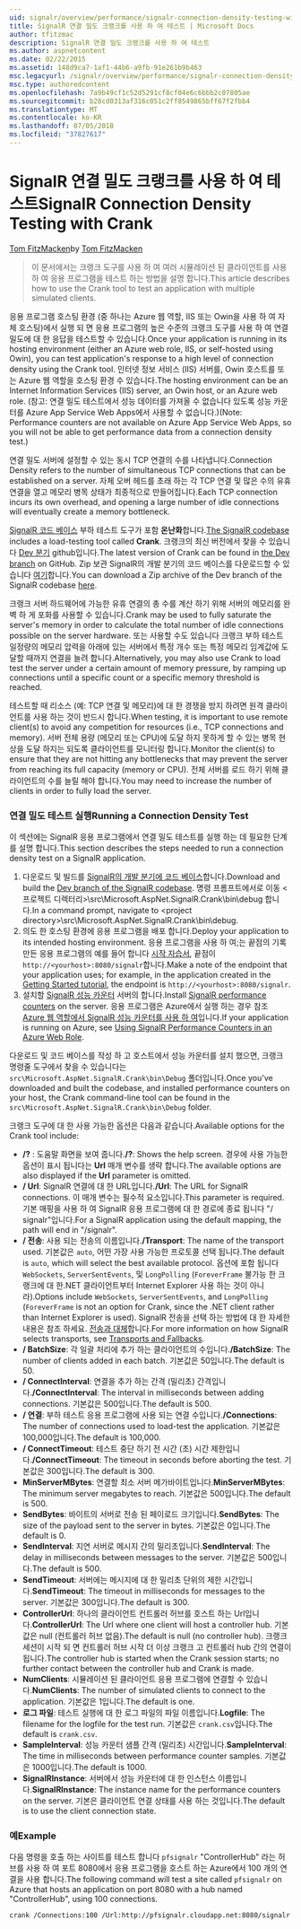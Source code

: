 ```yaml
---
uid: signalr/overview/performance/signalr-connection-density-testing-with-crank
title: SignalR 연결 밀도 크랭크를 사용 하 여 테스트 | Microsoft Docs
author: tfitzmac
description: SignalR 연결 밀도 크랭크를 사용 하 여 테스트
ms.author: aspnetcontent
ms.date: 02/22/2015
ms.assetid: 148d9ca7-1af1-44b6-a9fb-91e261b9b463
msc.legacyurl: /signalr/overview/performance/signalr-connection-density-testing-with-crank
msc.type: authoredcontent
ms.openlocfilehash: 7a9b49cf1c52d5291cf8cf04e6c6bbb2c07805ae
ms.sourcegitcommit: b28cd0313af316c051c2ff8549865bff67f2fbb4
ms.translationtype: MT
ms.contentlocale: ko-KR
ms.lasthandoff: 07/05/2018
ms.locfileid: "37827617"
---
```

<a name="signalr-connection-density-testing-with-crank"></a><span data-ttu-id="84f15-103">SignalR 연결 밀도 크랭크를 사용 하 여 테스트</span><span class="sxs-lookup"><span data-stu-id="84f15-103">SignalR Connection Density Testing with Crank</span></span>
====================
<span data-ttu-id="84f15-104">[Tom FitzMacken](https://github.com/tfitzmac)</span><span class="sxs-lookup"><span data-stu-id="84f15-104">by [Tom FitzMacken](https://github.com/tfitzmac)</span></span>

> <span data-ttu-id="84f15-105">이 문서에서는 크랭크 도구를 사용 하 여 여러 시뮬레이션 된 클라이언트를 사용 하 여 응용 프로그램을 테스트 하는 방법을 설명 합니다.</span><span class="sxs-lookup"><span data-stu-id="84f15-105">This article describes how to use the Crank tool to test an application with multiple simulated clients.</span></span>


<span data-ttu-id="84f15-106">응용 프로그램 호스팅 환경 (중 하나는 Azure 웹 역할, IIS 또는 Owin을 사용 하 여 자체 호스팅)에서 실행 되 면 응용 프로그램의 높은 수준의 크랭크 도구를 사용 하 여 연결 밀도에 대 한 응답을 테스트할 수 있습니다.</span><span class="sxs-lookup"><span data-stu-id="84f15-106">Once your application is running in its hosting environment (either an Azure web role, IIS, or self-hosted using Owin), you can test application's response to a high level of connection density using the Crank tool.</span></span> <span data-ttu-id="84f15-107">인터넷 정보 서비스 (IIS) 서버를, Owin 호스트를 또는 Azure 웹 역할을 호스팅 환경 수 있습니다.</span><span class="sxs-lookup"><span data-stu-id="84f15-107">The hosting environment can be an Internet Information Services (IIS) server, an Owin host, or an Azure web role.</span></span> <span data-ttu-id="84f15-108">(참고: 연결 밀도 테스트에서 성능 데이터를 가져올 수 없습니다 있도록 성능 카운터를 Azure App Service Web Apps에서 사용할 수 없습니다.)</span><span class="sxs-lookup"><span data-stu-id="84f15-108">(Note: Performance counters are not available on Azure App Service Web Apps, so you will not be able to get performance data from a connection density test.)</span></span>

<span data-ttu-id="84f15-109">연결 밀도 서버에 설정할 수 있는 동시 TCP 연결의 수를 나타냅니다.</span><span class="sxs-lookup"><span data-stu-id="84f15-109">Connection Density refers to the number of simultaneous TCP connections that can be established on a server.</span></span> <span data-ttu-id="84f15-110">자체 오버 헤드를 초래 하는 각 TCP 연결 및 많은 수의 유휴 연결을 열고 메모리 병목 상태가 최종적으로 만들어집니다.</span><span class="sxs-lookup"><span data-stu-id="84f15-110">Each TCP connection incurs its own overhead, and opening a large number of idle connections will eventually create a memory bottleneck.</span></span>

<span data-ttu-id="84f15-111">[SignalR 코드 베이스](https://github.com/signalr/signalr) 부하 테스트 도구가 포함 **온난화**합니다.</span><span class="sxs-lookup"><span data-stu-id="84f15-111">[The SignalR codebase](https://github.com/signalr/signalr) includes a load-testing tool called **Crank**.</span></span> <span data-ttu-id="84f15-112">크랭크의 최신 버전에서 찾을 수 있습니다 [Dev 분기](https://github.com/SignalR/signalr/tree/dev) github입니다.</span><span class="sxs-lookup"><span data-stu-id="84f15-112">The latest version of Crank can be found in [the Dev branch](https://github.com/SignalR/signalr/tree/dev) on GitHub.</span></span> <span data-ttu-id="84f15-113">Zip 보관 SignalR의 개발 분기의 코드 베이스를 다운로드할 수 있습니다 [여기](https://github.com/SignalR/SignalR/archive/dev.zip)합니다.</span><span class="sxs-lookup"><span data-stu-id="84f15-113">You can download a Zip archive of the Dev branch of the SignalR codebase [here](https://github.com/SignalR/SignalR/archive/dev.zip).</span></span>

<span data-ttu-id="84f15-114">크랭크 서버 하드웨어에 가능한 유휴 연결의 총 수를 계산 하기 위해 서버의 메모리를 완벽 하 게 포화를 사용할 수 있습니다.</span><span class="sxs-lookup"><span data-stu-id="84f15-114">Crank may be used to fully saturate the server's memory in order to calculate the total number of idle connections possible on the server hardware.</span></span> <span data-ttu-id="84f15-115">또는 사용할 수도 있습니다 크랭크 부하 테스트 일정량의 메모리 압력을 아래에 있는 서버에서 특정 개수 또는 특정 메모리 임계값에 도달할 때까지 연결을 늘려 합니다.</span><span class="sxs-lookup"><span data-stu-id="84f15-115">Alternatively, you may also use Crank to load test the server under a certain amount of memory pressure, by ramping up connections until a specific count or a specific memory threshold is reached.</span></span>

<span data-ttu-id="84f15-116">테스트할 때 리소스 (예: TCP 연결 및 메모리)에 대 한 경쟁을 방지 하려면 원격 클라이언트를 사용 하는 것이 반드시 합니다.</span><span class="sxs-lookup"><span data-stu-id="84f15-116">When testing, it is important to use remote client(s) to avoid any competition for resources (i.e., TCP connections and memory).</span></span> <span data-ttu-id="84f15-117">서버 전체 용량 (메모리 또는 CPU)에 도달 하지 못하게 할 수 있는 병목 현상을 도달 하지는 되도록 클라이언트를 모니터링 합니다.</span><span class="sxs-lookup"><span data-stu-id="84f15-117">Monitor the client(s) to ensure that they are not hitting any bottlenecks that may prevent the server from reaching its full capacity (memory or CPU).</span></span> <span data-ttu-id="84f15-118">전체 서버를 로드 하기 위해 클라이언트의 수를 늘릴 해야 합니다.</span><span class="sxs-lookup"><span data-stu-id="84f15-118">You may need to increase the number of clients in order to fully load the server.</span></span>

### <a name="running-a-connection-density-test"></a><span data-ttu-id="84f15-119">연결 밀도 테스트 실행</span><span class="sxs-lookup"><span data-stu-id="84f15-119">Running a Connection Density Test</span></span>

<span data-ttu-id="84f15-120">이 섹션에는 SignalR 응용 프로그램에서 연결 밀도 테스트를 실행 하는 데 필요한 단계를 설명 합니다.</span><span class="sxs-lookup"><span data-stu-id="84f15-120">This section describes the steps needed to run a connection density test on a SignalR application.</span></span>

1. <span data-ttu-id="84f15-121">다운로드 및 빌드를 [SignalR의 개발 분기에 코드 베이스](https://github.com/SignalR/SignalR/archive/dev.zip)합니다.</span><span class="sxs-lookup"><span data-stu-id="84f15-121">Download and build the [Dev branch of the SignalR codebase](https://github.com/SignalR/SignalR/archive/dev.zip).</span></span> <span data-ttu-id="84f15-122">명령 프롬프트에서로 이동 &lt;프로젝트 디렉터리&gt;\src\Microsoft.AspNet.SignalR.Crank\bin\debug 합니다.</span><span class="sxs-lookup"><span data-stu-id="84f15-122">In a command prompt, navigate to &lt;project directory&gt;\src\Microsoft.AspNet.SignalR.Crank\bin\debug.</span></span>
2. <span data-ttu-id="84f15-123">의도 한 호스팅 환경에 응용 프로그램을 배포 합니다.</span><span class="sxs-lookup"><span data-stu-id="84f15-123">Deploy your application to its intended hosting environment.</span></span> <span data-ttu-id="84f15-124">응용 프로그램을 사용 하 여;는 끝점의 기록 만든 응용 프로그램의 예를 들어 합니다 [시작 자습서](../getting-started/tutorial-getting-started-with-signalr.md), 끝점이 `http://<yourhost>:8080/signalr`합니다.</span><span class="sxs-lookup"><span data-stu-id="84f15-124">Make a note of the endpoint that your application uses; for example, in the application created in the [Getting Started tutorial](../getting-started/tutorial-getting-started-with-signalr.md), the endpoint is `http://<yourhost>:8080/signalr`.</span></span>
3. <span data-ttu-id="84f15-125">설치할 [SignalR 성능 카운터](signalr-performance.md#perfcounters) 서버의 합니다.</span><span class="sxs-lookup"><span data-stu-id="84f15-125">Install [SignalR performance counters](signalr-performance.md#perfcounters) on the server.</span></span> <span data-ttu-id="84f15-126">응용 프로그램은 Azure에서 실행 하는 경우 참조 [Azure 웹 역할에서 SignalR 성능 카운터를 사용 하 여](using-signalr-performance-counters-in-an-azure-web-role.md)입니다.</span><span class="sxs-lookup"><span data-stu-id="84f15-126">If your application is running on Azure, see [Using SignalR Performance Counters in an Azure Web Role](using-signalr-performance-counters-in-an-azure-web-role.md).</span></span>

<span data-ttu-id="84f15-127">다운로드 및 코드 베이스를 작성 하 고 호스트에서 성능 카운터를 설치 했으면, 크랭크 명령줄 도구에서 찾을 수 있습니다는 `src\Microsoft.AspNet.SignalR.Crank\bin\Debug` 폴더입니다.</span><span class="sxs-lookup"><span data-stu-id="84f15-127">Once you've downloaded and built the codebase, and installed performance counters on your host, the Crank command-line tool can be found in the `src\Microsoft.AspNet.SignalR.Crank\bin\Debug` folder.</span></span>

<span data-ttu-id="84f15-128">크랭크 도구에 대 한 사용 가능한 옵션은 다음과 같습니다.</span><span class="sxs-lookup"><span data-stu-id="84f15-128">Available options for the Crank tool include:</span></span>

- <span data-ttu-id="84f15-129">**/?** : 도움말 화면을 보여 줍니다.</span><span class="sxs-lookup"><span data-stu-id="84f15-129">**/?**: Shows the help screen.</span></span> <span data-ttu-id="84f15-130">경우에 사용 가능한 옵션이 표시 됩니다는 **Url** 매개 변수를 생략 합니다.</span><span class="sxs-lookup"><span data-stu-id="84f15-130">The available options are also displayed if the **Url** parameter is omitted.</span></span>
- <span data-ttu-id="84f15-131">**/ Url**: SignalR 연결에 대 한 URL입니다.</span><span class="sxs-lookup"><span data-stu-id="84f15-131">**/Url**: The URL for SignalR connections.</span></span> <span data-ttu-id="84f15-132">이 매개 변수는 필수적 요소입니다.</span><span class="sxs-lookup"><span data-stu-id="84f15-132">This parameter is required.</span></span> <span data-ttu-id="84f15-133">기본 매핑을 사용 하 여 SignalR 응용 프로그램에 대 한 경로에 종료 됩니다 "/ signalr"입니다.</span><span class="sxs-lookup"><span data-stu-id="84f15-133">For a SignalR application using the default mapping, the path will end in "/signalr".</span></span>
- <span data-ttu-id="84f15-134">**/ 전송**: 사용 되는 전송의 이름입니다.</span><span class="sxs-lookup"><span data-stu-id="84f15-134">**/Transport**: The name of the transport used.</span></span> <span data-ttu-id="84f15-135">기본값은 `auto`, 어떤 가장 사용 가능한 프로토콜 선택 됩니다.</span><span class="sxs-lookup"><span data-stu-id="84f15-135">The default is `auto`, which will select the best available protocol.</span></span> <span data-ttu-id="84f15-136">옵션에 포함 됩니다 `WebSockets`, `ServerSentEvents`, 및 `LongPolling` (`ForeverFrame` 불가능 한 크랭크에 대 한.NET 클라이언트부터 Internet Explorer 사용 하는 것이 아니라).</span><span class="sxs-lookup"><span data-stu-id="84f15-136">Options include `WebSockets`, `ServerSentEvents`, and `LongPolling` (`ForeverFrame` is not an option for Crank, since the .NET client rather than Internet Explorer is used).</span></span> <span data-ttu-id="84f15-137">SignalR 전송을 선택 하는 방법에 대 한 자세한 내용은 참조 하세요. [전송과 대체](../getting-started/introduction-to-signalr.md#transports)합니다.</span><span class="sxs-lookup"><span data-stu-id="84f15-137">For more information on how SignalR selects transports, see [Transports and Fallbacks](../getting-started/introduction-to-signalr.md#transports).</span></span>
- <span data-ttu-id="84f15-138">**/ BatchSize**: 각 일괄 처리에 추가 하는 클라이언트의 수입니다.</span><span class="sxs-lookup"><span data-stu-id="84f15-138">**/BatchSize**: The number of clients added in each batch.</span></span> <span data-ttu-id="84f15-139">기본값은 50입니다.</span><span class="sxs-lookup"><span data-stu-id="84f15-139">The default is 50.</span></span>
- <span data-ttu-id="84f15-140">**/ ConnectInterval**: 연결을 추가 하는 간격 (밀리초) 간격입니다.</span><span class="sxs-lookup"><span data-stu-id="84f15-140">**/ConnectInterval**: The interval in milliseconds between adding connections.</span></span> <span data-ttu-id="84f15-141">기본값은 500입니다.</span><span class="sxs-lookup"><span data-stu-id="84f15-141">The default is 500.</span></span>
- <span data-ttu-id="84f15-142">**/ 연결**: 부하 테스트 응용 프로그램에 사용 되는 연결 수입니다.</span><span class="sxs-lookup"><span data-stu-id="84f15-142">**/Connections**: The number of connections used to load-test the application.</span></span> <span data-ttu-id="84f15-143">기본값은 100,000입니다.</span><span class="sxs-lookup"><span data-stu-id="84f15-143">The default is 100,000.</span></span>
- <span data-ttu-id="84f15-144">**/ ConnectTimeout**: 테스트 중단 하기 전 시간 (초) 시간 제한입니다.</span><span class="sxs-lookup"><span data-stu-id="84f15-144">**/ConnectTimeout**: The timeout in seconds before aborting the test.</span></span> <span data-ttu-id="84f15-145">기본값은 300입니다.</span><span class="sxs-lookup"><span data-stu-id="84f15-145">The default is 300.</span></span>
- <span data-ttu-id="84f15-146">**MinServerMBytes**: 연결할 최소 서버 메가바이트입니다.</span><span class="sxs-lookup"><span data-stu-id="84f15-146">**MinServerMBytes**: The minimum server megabytes to reach.</span></span> <span data-ttu-id="84f15-147">기본값은 500입니다.</span><span class="sxs-lookup"><span data-stu-id="84f15-147">The default is 500.</span></span>
- <span data-ttu-id="84f15-148">**SendBytes**: 바이트의 서버로 전송 된 페이로드 크기입니다.</span><span class="sxs-lookup"><span data-stu-id="84f15-148">**SendBytes**: The size of the payload sent to the server in bytes.</span></span> <span data-ttu-id="84f15-149">기본값은 0입니다.</span><span class="sxs-lookup"><span data-stu-id="84f15-149">The default is 0.</span></span>
- <span data-ttu-id="84f15-150">**SendInterval**: 지연 서버로 메시지 간의 밀리초입니다.</span><span class="sxs-lookup"><span data-stu-id="84f15-150">**SendInterval**: The delay in milliseconds between messages to the server.</span></span> <span data-ttu-id="84f15-151">기본값은 500입니다.</span><span class="sxs-lookup"><span data-stu-id="84f15-151">The default is 500.</span></span>
- <span data-ttu-id="84f15-152">**SendTimeout**: 서버에는 메시지에 대 한 밀리초 단위의 제한 시간입니다.</span><span class="sxs-lookup"><span data-stu-id="84f15-152">**SendTimeout**: The timeout in milliseconds for messages to the server.</span></span> <span data-ttu-id="84f15-153">기본값은 300입니다.</span><span class="sxs-lookup"><span data-stu-id="84f15-153">The default is 300.</span></span>
- <span data-ttu-id="84f15-154">**ControllerUrl**: 하나의 클라이언트 컨트롤러 허브를 호스트 하는 Url입니다.</span><span class="sxs-lookup"><span data-stu-id="84f15-154">**ControllerUrl**: The Url where one client will host a controller hub.</span></span> <span data-ttu-id="84f15-155">기본값은 null (컨트롤러 허브 없음).</span><span class="sxs-lookup"><span data-stu-id="84f15-155">The default is null (no controller hub).</span></span> <span data-ttu-id="84f15-156">크랭크 세션이 시작 되 면 컨트롤러 허브 시작 더 이상 크랭크 고 컨트롤러 hub 간의 연결이 됩니다.</span><span class="sxs-lookup"><span data-stu-id="84f15-156">The controller hub is started when the Crank session starts; no further contact between the controller hub and Crank is made.</span></span>
- <span data-ttu-id="84f15-157">**NumClients**: 시뮬레이션 된 클라이언트 응용 프로그램에 연결할 수 있습니다.</span><span class="sxs-lookup"><span data-stu-id="84f15-157">**NumClients**: The number of simulated clients to connect to the application.</span></span> <span data-ttu-id="84f15-158">기본값은 1입니다.</span><span class="sxs-lookup"><span data-stu-id="84f15-158">The default is one.</span></span>
- <span data-ttu-id="84f15-159">**로그 파일**: 테스트 실행에 대 한 로그 파일의 파일 이름입니다.</span><span class="sxs-lookup"><span data-stu-id="84f15-159">**Logfile**: The filename for the logfile for the test run.</span></span> <span data-ttu-id="84f15-160">기본값은 `crank.csv`입니다.</span><span class="sxs-lookup"><span data-stu-id="84f15-160">The default is `crank.csv`.</span></span>
- <span data-ttu-id="84f15-161">**SampleInterval**: 성능 카운터 샘플 간격 (밀리초) 시간입니다.</span><span class="sxs-lookup"><span data-stu-id="84f15-161">**SampleInterval**: The time in milliseconds between performance counter samples.</span></span> <span data-ttu-id="84f15-162">기본값은 1000입니다.</span><span class="sxs-lookup"><span data-stu-id="84f15-162">The default is 1000.</span></span>
- <span data-ttu-id="84f15-163">**SignalRInstance**: 서버에서 성능 카운터에 대 한 인스턴스 이름입니다.</span><span class="sxs-lookup"><span data-stu-id="84f15-163">**SignalRInstance**: The instance name for the performance counters on the server.</span></span> <span data-ttu-id="84f15-164">기본은 클라이언트 연결 상태를 사용 하는 것입니다.</span><span class="sxs-lookup"><span data-stu-id="84f15-164">The default is to use the client connection state.</span></span>

### <a name="example"></a><span data-ttu-id="84f15-165">예</span><span class="sxs-lookup"><span data-stu-id="84f15-165">Example</span></span>

<span data-ttu-id="84f15-166">다음 명령을 호출 하는 사이트를 테스트 합니다 `pfsignalr` "ControllerHub" 라는 허브를 사용 하 여 포트 8080에서 응용 프로그램을 호스트 하는 Azure에서 100 개의 연결을 사용 합니다.</span><span class="sxs-lookup"><span data-stu-id="84f15-166">The following command will test a site called `pfsignalr` on Azure that hosts an application on port 8080 with a hub named "ControllerHub", using 100 connections.</span></span>

`crank /Connections:100 /Url:http://pfsignalr.cloudapp.net:8080/signalr`
